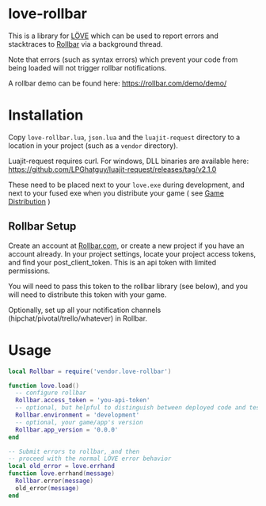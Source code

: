 love-rollbar
============
This is a library for [LÖVE](http://love2d.org) which can be used to
report errors and stacktraces to [Rollbar](http://rollbar.com) 
via a background thread.

Note that errors (such as syntax errors) which prevent your code from being
loaded will not trigger rollbar notifications.

A rollbar demo can be found here: https://rollbar.com/demo/demo/

Installation
============
Copy `love-rollbar.lua`, `json.lua` and the `luajit-request` directory to a location in your project (such as a `vendor` directory).

Luajit-request requires curl. For windows, DLL binaries are available here: https://github.com/LPGhatguy/luajit-request/releases/tag/v2.1.0

These need to be placed next to your `love.exe` during development, and next to your fused exe when you distribute your game 
( see [Game Distribution](https://github.com/LPGhatguy/luajit-request/releases/tag/v2.1.0) )

Rollbar Setup
-------------

Create an account at [Rollbar.com](http://rollbar.com), or create a new project if you have an account already. 
In your project settings, locate your project access tokens, and find your post_client_token. This is an api token with limited permissions.

You will need to pass this token to the rollbar library (see below), and you will need to distribute this token with your game.

Optionally, set up all your notification channels (hipchat/pivotal/trello/whatever) in Rollbar.

Usage
=====

```lua
local Rollbar = require('vendor.love-rollbar')

function love.load()
  -- configure rollbar
  Rollbar.access_token = 'you-api-token'
  -- optional, but helpful to distinguish between deployed code and testing code
  Rollbar.environment = 'development'
  -- optional, your game/app's version
  Rollbar.app_version = '0.0.0'
end

-- Submit errors to rollbar, and then
-- proceed with the normal LÖVE error behavior
local old_error = love.errhand
function love.errhand(message)
  Rollbar.error(message)
  old_error(message)
end
```
